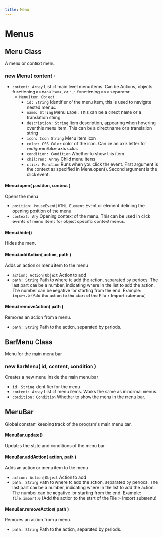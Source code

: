 ```yaml
---
title: Menu
---
```


# Menus

## Menu Class

A menu or context menu.

### new Menu( content )

* `content: Array` List of main level menu items. Can be Actions, objects functioning as `MenuItems`, or `'_'` functioning as a separator
	* `MenuItem: Object`
		* `id: String` Identifier of the menu item, this is used to navigate nested menus.
		* `name: String` Menu Label. This can be a direct name or a translation string
		* `description: String` Item description, appearing when hovering over this menu item. This can be a direct name or a translation string
		* `icon: Icon String` Menu item icon
		* `color: CSS Color` color of the icon. Can be an axis letter for red/green/blue axis color.
		* `condition: Condition` Whether to show this item
		* `children: Array` Child menu items
		* `click: Function` Runs when you click the event. First argument is the context as specified in Menu.open(). Second argument is the click event.

#### Menu#open( position, context )

Opens the menu

* `position: MouseEvent|HTML Element` Event or element defining the opening position of the menu
* `context: Any` Opening context of the menu. This can be used in click events of menu items for object specific context menus.

#### Menu#hide()

Hides the menu

#### Menu#addAction( action, path )

Adds an action or menu item to the menu

* `action: Action|Object` Action to add
* `path: String` Path to where to add the action, separated by periods. The last part can be a number, indicating where in the list to add the action. The number can be negative for starting from the end. Example: `import.0` (Add the action to the start of the File > Import submenu)

#### Menu#removeAction( path )

Removes an action from a menu.

* `path: String` Path to the action, separated by periods.

## BarMenu Class

Menu for the main menu bar

### new BarMenu( id, content, condition )

Creates a new menu inside the main menu bar

* `id: String` Identifier for the menu
* `content: Array` List of menu items. Works the same as in normal menus.
* `condition: Condition` Whether to show the menu in the menu bar.


## MenuBar

Global constant keeping track of the program's main menu bar.

#### MenuBar.update()

Updates the state and conditions of the menu bar


#### MenuBar.addAction( action, path )

Adds an action or menu item to the menu

* `action: Action|Object` Action to add
* `path: String` Path to where to add the action, separated by periods. The last part can be a number, indicating where in the list to add the action. The number can be negative for starting from the end. Example: `file.import.0` (Add the action to the start of the File > Import submenu)

#### MenuBar.removeAction( path )

Removes an action from a menu.

* `path: String` Path to the action, separated by periods.
